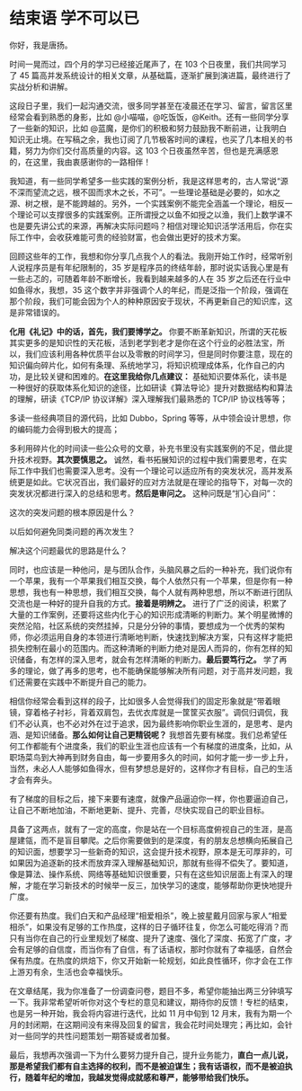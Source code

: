 # 结束语 学不可以已

你好，我是唐扬。

时间一晃而过，四个月的学习已经接近尾声了，在 103 个日夜里，我们共同学习了 45 篇高并发系统设计的相关文章，从基础篇，逐渐扩展到演进篇，最终进行了实战分析和讲解。

这段日子里，我们一起沟通交流，很多同学甚至在凌晨还在学习、留言，留言区里经常会看到熟悉的身影，比如 @小喵喵，@吃饭饭，@Keith。还有一些同学分享了一些新的知识，比如 @蓝魔，是你们的积极和努力鼓励我不断前进，让我明白知识无止境。在写稿之余，我也订阅了几节极客时间的课程，也买了几本相关的书籍，努力为你们交付高质量的内容。这 103 个日夜虽然辛苦，但也是充满感恩的，在这里，我由衷感谢你的一路相伴！

我知道，有一些同学希望多一些实践的案例分析，我是这样思考的，古人常说“源不深而望流之远，根不固而求木之长，不可”。一些理论基础是必要的，如水之源、树之根，是不能跨越的。另外，一个实践案例不能完全涵盖一个理论，相反一个理论可以支撑很多的实践案例。正所谓授之以鱼不如授之以渔，我们上数学课不也是要先讲公式的来源，再解决实际问题吗？相信对理论知识活学活用后，你在实际工作中，会收获难能可贵的经验财富，也会做出更好的技术方案。

回顾这些年的工作，我想和你分享几点我个人的看法。我刚开始工作时，经常听别人说程序员是有年纪限制的，35 岁是程序员的终结年龄，那时说实话我心里是有一些忐忑的，可随着年龄不断增长，我看到越来越多的人在 35 岁之后还在行业中如鱼得水，我想，35 这个数字并非强调个人的年纪，而是泛指一个阶段，强调在那个阶段，我们可能会因为个人的种种原因安于现状，不再更新自己的知识库，这是非常错误的。

**化用《礼记》中的话，首先，我们要博学之。** 你要不断革新知识，所谓的天花板其实更多的是知识性的天花板，活到老学到老才是你在这个行业的必胜法宝，所以，我们应该利用各种优质平台以及零散的时间学习，但是同时你要注意，现在的知识偏向碎片化，如何有条理、系统地学习，将知识梳理成体系，化作自己的内功，是比较关键和困难的。**在这里我给你几点建议：** 基础知识要体系化，读书是一种很好的获取体系化知识的途径，比如研读《算法导论》提升对数据结构和算法的理解，研读《TCP/IP 协议详解》深入理解我们最熟悉的 TCP/IP 协议栈等等；

多读一些经典项目的源代码，比如 Dubbo，Spring 等等，从中领会设计思想，你的编码能力会得到极大的提高；

多利用碎片化的时间读一些公众号的文章，补充书里没有实践案例的不足，借此提升技术视野。**其次要慎思之。** 诚然，看书拓展知识的过程中我们需要思考，在实际工作中我们也需要深入思考。没有一个理论可以适应所有的突发状况，高并发系统更是如此。它状况百出，我们最好的应对方法就是在理论的指导下，对每一次的突发状况都进行深入的总结和思考。**然后是审问之。** 这种问既是“扪心自问”：

这次的突发问题的根本原因是什么？

以后如何避免同类问题的再次发生？

解决这个问题最优的思路是什么？

同时，也应该是一种他问，是与团队合作，头脑风暴之后的一种补充，我们说你有一个苹果，我有一个苹果我们相互交换，每个人依然只有一个苹果，但是你有一种思想，我也有一种思想，我们相互交换，每个人就有两种思想，所以不断进行团队交流也是一种好的提升自我的方式。**接着是明辨之。** 进行了广泛的阅读，积累了大量的工作案例，还要将这些内化于心的知识形成清晰的判断力。某个明星微博的突然沦陷，社区系统的突然挂掉，只是分分钟的事情，要想成为一个优秀的架构师，你必须运用自身的本领进行清晰地判断，快速找到解决方案，只有这样才能把损失控制在最小的范围内。而这种清晰的判断力绝对是因人而异的，你有怎样的知识储备，有怎样的深入思考，就会有怎样清晰的判断力。**最后要笃行之。** 学了再多的理论，做了再多的思考，也不能确保能够解决所有问题，对于高并发问题，我们还需要在实践中不断提升自己的能力。

相信你经常会看到这样的段子，比如很多人会觉得我们的固定形象就是“带着眼镜，穿着格子衬衫，背着双肩包，去优衣库就是一筐筐买衣服”。调侃归调侃，我们不必认真，也不必对外在过于追求，因为最终影响你职业生涯的，是思考、是内涵、是知识储备。**那么如何让自己更精锐呢？** 我想首先要有梯度。我们总希望任何工作都能有个进度条，我们的职业生涯也应该有一个有梯度的进度条，比如，从职场菜鸟到大神再到财务自由，每一步要用多久的时间，如何才能一步一步上升，当然，未必人人能够如鱼得水，但有梦想总是好的，这样你才有目标，自己的生活才会有奔头。

有了梯度的目标之后，接下来要有速度，就像产品逼迫你一样，你也要逼迫自己，让自己不断地加油，不断地更新、提升、完善，尽快实现自己的职业目标。

具备了这两点，就有了一定的高度，你是站在一个目标高度俯视自己的生涯，是高屋建瓴，而不是盲目攀爬。之后你需要做到的是深度，有的朋友总想横向拓展自己的知识面，想要学习一些新奇的知识，这会提升技术视野，原本是无可厚非的，可如果因为追逐新的技术而放弃深入理解基础知识，那就有些得不偿失了。要知道，像是算法、操作系统、网络等基础知识很重要，只有在这些知识层面上有深入的理解，才能在学习新技术的时候举一反三，加快学习的速度，能够帮助你更快地提升广度。

你还要有热度。我们白天和产品经理“相爱相杀”，晚上披星戴月回家与家人“相爱相杀”，如果没有足够的工作热度，这样的日子循环往复，你怎么可能吃得消？而只有当你在自己的行业里规划了梯度、提升了速度、强化了深度、拓宽了广度，才会有足够的自信度，而当你有了自信，有了话语权，那时你就有了幸福感，自然会保有热度。在热度的烘焙下，你又开始新一轮规划，如此良性循环，你才会在工作上游刃有余，生活也会幸福快乐。

在文章结尾，我为你准备了一份调查问卷，题目不多，希望你能抽出两三分钟填写一下。我非常希望听听你对这个专栏的意见和建议，期待你的反馈！专栏的结束，也是另一种开始，我会将内容进行迭代，比如 11 月中旬到 12 月末，我有为期一个月的封闭期，在这期间没有来得及回复的留言，我会花时间处理完；再比如，会针对一些同学的共性问题策划一期答疑或者加餐。

最后，我想再次强调一下为什么要努力提升自己，提升业务能力，**直白一点儿说，那是希望我们都有自主选择的权利，而不是被迫谋生；我有话语权，而不是被迫执行，随着年纪的增加，我越发觉得成就感和尊严，能够带给我们快乐。** 